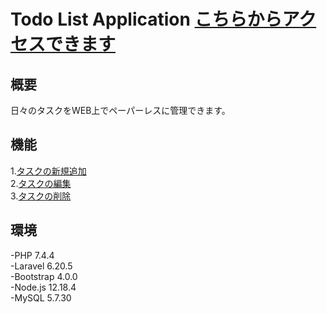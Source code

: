 Todo List Application
[こちらからアクセスできます](http://todoapp20201130.herokuapp.com/)
===
## 概要  
日々のタスクをWEB上でペーパーレスに管理できます。  
## 機能  
1.[タスクの新規追加](https://i.gyazo.com/61e3c1df6049554f051904adfe8c586b.mp4)  
2.[タスクの編集](https://i.gyazo.com/7290a1db3e5815ada7019e558a49488b.mp4)  
3.[タスクの削除](https://i.gyazo.com/7571ec284b4ae1be5a7744ade19c883f.mp4)  
## 環境  
-PHP 7.4.4  
-Laravel 6.20.5  
-Bootstrap 4.0.0  
-Node.js 12.18.4  
-MySQL  5.7.30  